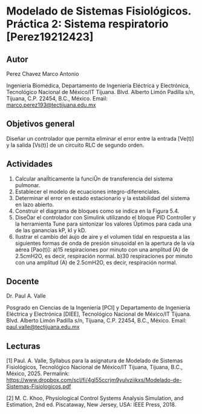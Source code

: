 

# Modelado de Sistemas Fisiológicos. Práctica 2: Sistema respiratorio [Perez19212423]

## Autor
Perez Chavez Marco Antonio

Ingeniería Biomédica, Departamento de Ingeniería Eléctrica y Electrónica, Tecnológico Nacional de México/IT Tijuana. Blvd. Alberto Limón Padilla s/n, Tijuana, C.P. 22454, B.C., México. Email: marco.perez193@tectijuana.edu.mx

## Objetivos general
Diseñar un controlador que permita eliminar el error entre la entrada [Ve(t)] y la salida [Vs(t)] de un circuito RLC de segundo orden.

## Actividades
1. Calcular analÌticamente la funciÛn de transferencia del sistema pulmonar.
2. Establecer el modelo de ecuaciones integro-diferenciales.
3. Determinar el error en estado estacionario y la estabilidad del sistema en lazo abierto.
4. Construir el diagrama de bloques como se indica en la Figura 5.4.
5. DiseÒar el controlador con Simulink utilizando el bloque PID Controller y la herramienta Tune para sintonizar los valores Ûptimos para cada una de las ganancias kP, kI y kD.
6. Ilustrar el cambio del áujo de aire y el volumen tidal en respuesta a las siguientes formas de onda de presión sinusoidal en la apertura de la vía aérea [Pao(t)]:
a)15 respiraciones por minuto con una amplitud (A) de 2.5cmH2O,  es decir,  respiración normal.
b)30 respiraciones por minuto con una amplitud (A) de 2.5cmH2O,  es decir,  respiración normal.

## Docente
Dr. Paul A. Valle

Posgrado en Ciencias de la Ingeniería [PCI] y Departamento de Ingeniería Eléctrica y Electrónica [DIEE], Tecnológico Nacional de México/IT Tijuana. Blvd. Alberto Limón Padilla s/n, Tijuana, C.P. 22454, B.C., México. Email: paul.valle@tectijuana.edu.mx

## Lecturas
[1] Paul. A. Valle, Syllabus para la asignatura de Modelado de Sistemas Fisiológicos, Tecnológico Nacional de México/IT Tijuana, Tijuana, B.C., México, 2025. Permalink: https://www.dropbox.com/scl/fi/4gl55ccrjm9yulvziikxs/Modelado-de-Sistemas-Fisiologicos.pdf

[2] M. C. Khoo, Physiological Control Systems Analysis Simulation, and Estimation, 2nd ed. Piscataway, New Jersey, USA: IEEE Press, 2018.
